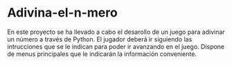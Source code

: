 # Adivina-el-n-mero
En este proyecto se ha llevado a cabo el desarollo de un juego para adivinar un número a través de Python. El jugador deberá ir siguiendo las intrucciones que se le indican para poder ir avanzando en el juego. Dispone de menus principales que le indicarán la información conveniente.
